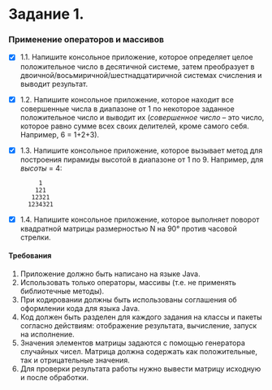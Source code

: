 # Задание 1. 

### Применение операторов и массивов
- [x] 1.1. Напишите консольное приложение, которое определяет целое
положительное число в десятичной системе, затем преобразует в
двоичной/восьмиричной/шестнадцатиричной системах счисления и выводит
результат.

- [x] 1.2. Напишите консольное приложение, которое находит все
совершенные числа в диапазоне от 1 по некоторое заданное положительное
число и выводит их (*совершенное число* – это число, которое равно сумме
всех своих делителей, кроме самого себя. Например, 6 = 1+2+3).

- [x] 1.3. Напишите консольное приложение, которое вызывает метод для
построения пирамиды высотой в диапазоне от 1 по 9. Например, для *высоты*
= 4:

           1
          121
         12321
        1234321

- [x] 1.4. Напишите консольное приложение, которое выполняет поворот
квадратной матрицы размерностью N на 90° против часовой стрелки.

#### Требования
1. Приложение должно быть написано на языке Java.
2. Использовать только операторы, массивы (т.е. не применять
библиотечные методы).
3. При кодировании должны быть использованы соглашения об
оформлении кода для языка Java.
4. Код должен быть разделен для каждого задания на классы и пакеты
согласно действиям: отображение результата, вычисление, запуск на
исполнение.
5. Значения элементов матрицы задаются с помощью генератора
случайных чисел. Матрица должна содержать как положительные, так
и отрицательные значения.
6. Для проверки результата работы нужно вывести матрицу исходную и
после обработки.
